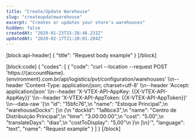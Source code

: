 ```yaml
---
title: "Create/Update Warehouse"
slug: "createupdatewarehouse"
excerpt: "Creates or updates your store's warehouses"
hidden: false
createdAt: "2020-01-23T15:28:46.231Z"
updatedAt: "2020-02-17T21:20:01.204Z"
---
```

[block:api-header]
{
  "title": "Request body example"
}
[/block]

[block:code]
{
  "codes": [
    {
      "code": "curl --location --request POST 'https://{accountName}.{environment}.com.br/api/logistics/pvt/configuration/warehouses' \\\n--header 'Content-Type: application/json; charset=utf-8' \\\n--header 'Accept: application/json' \\\n--header 'X-VTEX-API-AppKey: {{X-VTEX-API-AppKey}}' \\\n--header 'X-VTEX-API-AppToken: {{X-VTEX-API-AppToken}}' \\\n--data-raw '{\n  \"id\": \"15bfc76\",\n  \"name\": \"Estoque Principal\",\n  \"warehouseDocks\": [\n    {\n      \"dockId\": \"1a8bce3\",\n      \"name\": \"Centro de Distribuição Principal\",\n      \"time\": \"3.00:00:00\",\n      \"cost\": \"5.00\",\n      \"translateDays\": \"dias\",\n      \"costToDisplay\": \"5,00\"\n    }\n  ]\n}'",
      "language": "text",
      "name": "Request example"
    }
  ]
}
[/block]